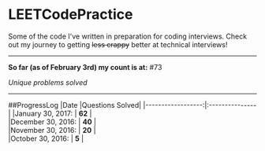 # LEETCodePractice
Some of the code I've written in preparation for coding interviews. Check out my journey to getting ~~less crappy~~ better at technical interviews!

___

**So far (as of February 3rd) my count is at:**
#73

*Unique problems solved*

___

##ProgressLog
|Date               |Questions Solved|
|------------------:|:---------------|
|January 30, 2017:  |  **62**        |   
|December 30, 2016: |  **40**        |  
|November 30, 2016: |  **20**        |   
|October 30, 2016:  |  **5**         |  
